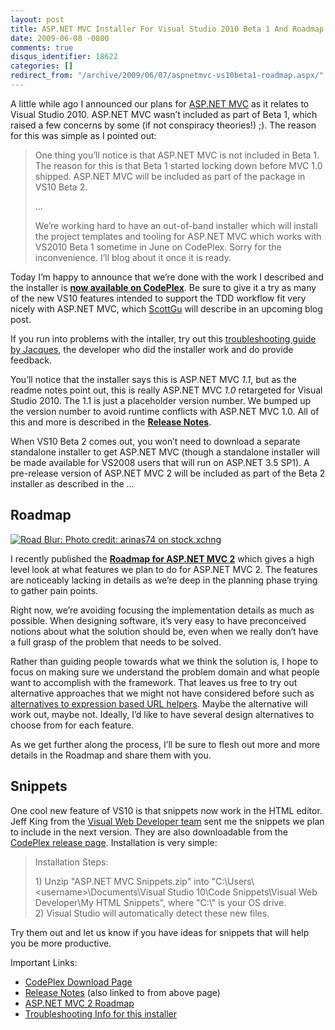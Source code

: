 ```yaml
---
layout: post
title: ASP.NET MVC Installer For Visual Studio 2010 Beta 1 And Roadmap
date: 2009-06-08 -0800
comments: true
disqus_identifier: 18622
categories: []
redirect_from: "/archive/2009/06/07/aspnetmvc-vs10beta1-roadmap.aspx/"
---
```


A little while ago I announced our plans for [ASP.NET
MVC](http://asp.net/mvc "ASP.NET MVC Website") as it relates to Visual
Studio 2010. ASP.NET MVC wasn’t included as part of Beta 1, which raised
a few concerns by some (if not conspiracy theories!) ;). The reason for
this was simple as I pointed out:

> One thing you’ll notice is that ASP.NET MVC is not included in Beta 1.
> The reason for this is that Beta 1 started locking down before MVC 1.0
> shipped. ASP.NET MVC will be included as part of the package in VS10
> Beta 2.
>
> …
>
> We’re working hard to have an out-of-band installer which will install
> the project templates and tooling for ASP.NET MVC which works with
> VS2010 Beta 1 sometime in June on CodePlex. Sorry for the
> inconvenience. I’ll blog about it once it is ready.

Today I’m happy to announce that we’re done with the work I described
and the installer is [**now available on
CodePlex**](http://aspnet.codeplex.com/Release/ProjectReleases.aspx?ReleaseId=28527 "ASP.NET MVC For Visual Studio 2010 Beta 1").
Be sure to give it a try as many of the new VS10 features intended to
support the TDD workflow fit very nicely with ASP.NET MVC, which
[ScottGu](http://weblogs.asp.net/scottgu "Scott Guthrie's Blog") will
describe in an upcoming blog post.

If you run into problems with the intaller, try out this
[troubleshooting guide by
Jacques](http://weblogs.asp.net/jacqueseloff/archive/2009/06/09/troubleshooting-the-mvc-installer-for-visual-studio-2010-beta-1.aspx "Troubleshooting the MVC for VS10 Beta 1 installer"),
the developer who did the installer work and do provide feedback.

You’ll notice that the installer says this is ASP.NET MVC *1.1*, but as
the readme notes point out, this is really ASP.NET MVC *1.0* retargeted
for Visual Studio 2010. The 1.1 is just a placeholder version number. We
bumped up the version number to avoid runtime conflicts with ASP.NET MVC
1.0. All of this and more is described in the [**Release
Notes**](http://aspnet.codeplex.com/Release/ProjectReleases.aspx?ReleaseId=28527#DownloadId=71127 "Release Notes").

When VS10 Beta 2 comes out, you won’t need to download a separate
standalone installer to get ASP.NET MVC (though a standalone installer
will be made available for VS2008 users that will run on ASP.NET 3.5
SP1). A pre-release version of ASP.NET MVC 2 will be included as part of
the Beta 2 installer as described in the …

Roadmap
-------

[![Road Blur: Photo credit: arinas74 on
stock.xchng](https://haacked.com/images/haacked_com/WindowsLiveWriter/ASP.NETMVCInstallerForVisualStudio2010Be_7EAC/fast-road_3.jpg "Road Blur. Photo credit: arinas74 on stock.xchng")](http://www.sxc.hu/photo/1158482 "Photo credit: arinas74 on stock.xchng")

I recently published the [**Roadmap for ASP.NET MVC
2**](http://aspnet.codeplex.com/Wiki/View.aspx?title=Road%20Map&referringTitle=Home "ASP.NET MVC Roadmap")
which gives a high level look at what features we plan to do for ASP.NET
MVC 2. The features are noticeably lacking in details as we’re deep in
the planning phase trying to gather pain points.

Right now, we’re avoiding focusing the implementation details as much as
possible. When designing software, it’s very easy to have preconceived
notions about what the solution should be, even when we really don’t
have a full grasp of the problem that needs to be solved.

Rather than guiding people towards what we think the solution is, I hope
to focus on making sure we understand the problem domain and what people
want to accomplish with the framework. That leaves us free to try out
alternative approaches that we might not have considered before such as
[alternatives to expression based URL
helpers](https://haacked.com/archive/2009/06/02/alternative-to-expressions.aspx "Alternative Approach to strongly typed helpers").
Maybe the alternative will work out, maybe not. Ideally, I’d like to
have several design alternatives to choose from for each feature.

As we get further along the process, I’ll be sure to flesh out more and
more details in the Roadmap and share them with you.

Snippets
--------

One cool new feature of VS10 is that snippets now work in the HTML
editor. Jeff King from the [Visual Web Developer
team](http://blogs.msdn.com/webdevtools/ "Visual Web Developer Team Blog")
sent me the snippets we plan to include in the next version. They are
also downloadable from the [CodePlex release
page](http://aspnet.codeplex.com/Release/ProjectReleases.aspx?ReleaseId=28527 "Release page").
Installation is very simple:

> Installation Steps:
>
> ​1) Unzip "ASP.NET MVC Snippets.zip" into
> "C:\\Users\\\<username\>\\Documents\\Visual Studio 10\\Code
> Snippets\\Visual Web Developer\\My HTML Snippets", where "C:\\" is
> your OS drive. \
> 2) Visual Studio will automatically detect these new files.

Try them out and let us know if you have ideas for snippets that will
help you be more productive.

Important Links:

-   [CodePlex Download
    Page](http://aspnet.codeplex.com/Release/ProjectReleases.aspx?ReleaseId=28527 "ASP.NET MVC For Visual Studio 2010 Beta 1")
-   [Release
    Notes](http://aspnet.codeplex.com/Release/ProjectReleases.aspx?ReleaseId=28527#DownloadId=71127 "ASP.NET MVC For Visual Studio 2010 Beta 1 Release Notes")
    (also linked to from above page)
-   [ASP.NET MVC 2
    Roadmap](http://aspnet.codeplex.com/Wiki/View.aspx?title=Road%20Map&referringTitle=Home "ASP.NET MVC 2 Roadmap")
-   [Troubleshooting Info for this
    installer](http://weblogs.asp.net/jacqueseloff/archive/2009/06/09/troubleshooting-the-mvc-installer-for-visual-studio-2010-beta-1.aspx "Troubleshooting the MVC for VS10 Beta 1 installer")



